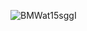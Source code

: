 ![BMWat15sggI](https://user-images.githubusercontent.com/113105164/198016001-c1cf3b08-7ad0-4901-b587-4bd100185090.jpg)
